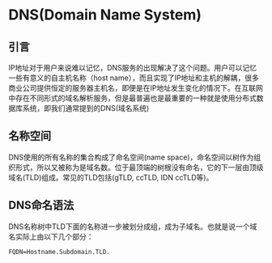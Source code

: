 # DNS(Domain Name System)

## 引言

IP地址对于用户来说难以记忆，DNS服务的出现解决了这个问题。用户可以记忆一些有意义的自主机名称（host name），而且实现了IP地址和主机的解耦，很多商业公司提供恒定的服务器主机名，即便是在IP地址发生变化的情况下。在互联网中存在不同形式的域名解析服务，但是最普遍也是最重要的一种就是使用分布式数据库系统，即我们通常提到的DNS(域名系统)

## 名称空间

DNS使用的所有名称的集合构成了命名空间(name space)，命名空间以树作为组织形式，所以又被称为是域名数。位于最顶端的树根没有命名，它的下一层由顶级域名(TLD)组成。常见的TLD包括(gTLD, ccTLD, IDN ccTLD等)。

## DNS命名语法

DNS名称树中TLD下面的名称进一步被划分成组，成为子域名。也就是说一个域名实际上由以下几个部分：

    FQDN=Hostname.Subdomain.TLD.
